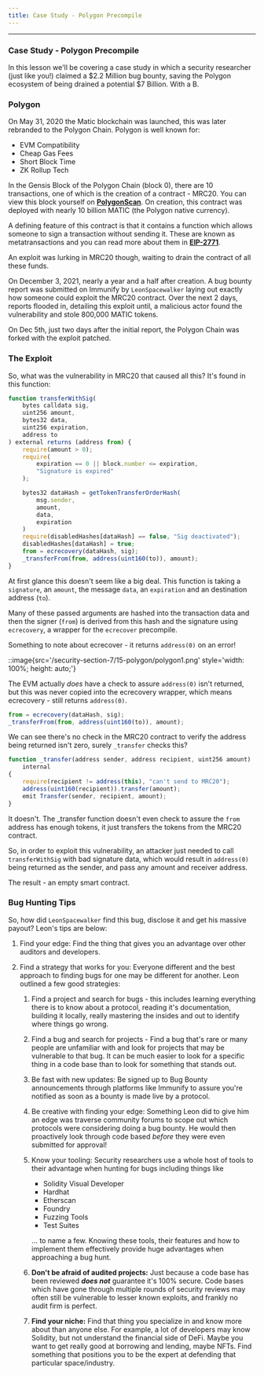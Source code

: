 ```yaml
---
title: Case Study - Polygon Precompile
---
```


---

### Case Study - Polygon Precompile

In this lesson we'll be covering a case study in which a security researcher (just like you!) claimed a $2.2 Million bug bounty, saving the Polygon ecosystem of being drained a potential $7 Billion. With a B.

### Polygon

On May 31, 2020 the Matic blockchain was launched, this was later rebranded to the Polygon Chain. Polygon is well known for:

- EVM Compatibility
- Cheap Gas Fees
- Short Block Time
- ZK Rollup Tech

In the Gensis Block of the Polygon Chain (block 0), there are 10 transactions, one of which is the creation of a contract - MRC20. You can view this block yourself on [**PolygonScan**](https://polygonscan.com/txs?block=0). On creation, this contract was deployed with nearly 10 billion MATIC (the Polygon native currency).

A defining feature of this contract is that it contains a function which allows someone to sign a transaction without sending it. These are known as metatransactions and you can read more about them in [**EIP-2771**](https://eips.ethereum.org/EIPS/eip-2771).

An exploit was lurking in MRC20 though, waiting to drain the contract of all these funds.

On December 3, 2021, nearly a year and a half after creation. A bug bounty report was submitted on Immunify by `LeonSpacewalker` laying out exactly how someone could exploit the MRC20 contract. Over the next 2 days, reports flooded in, detailing this exploit until, a malicious actor found the vulnerability and stole 800,000 MATIC tokens.

On Dec 5th, just two days after the initial report, the Polygon Chain was forked with the exploit patched.

### The Exploit

So, what was the vulnerability in MRC20 that caused all this? It's found in this function:

```js
function transferWithSig(
    bytes calldata sig,
    uint256 amount,
    bytes32 data,
    uint256 expiration,
    address to
) external returns (address from) {
    require(amount > 0);
    require(
        expiration == 0 || block.number <= expiration,
        "Signature is expired"
    );

    bytes32 dataHash = getTokenTransferOrderHash(
        msg.sender,
        amount,
        data,
        expiration
    )
    require(disabledHashes[dataHash] == false, "Sig deactivated");
    disabledHashes[dataHash] = true;
    from = ecrecovery(dataHash, sig);
    _transferFrom(from, address(uint160(to)), amount);
}
```

At first glance this doesn't seem like a big deal. This function is taking a `signature`, an `amount`, the message `data`, an `expiration` and an destination address (`to`).

Many of these passed arguments are hashed into the transaction data and then the signer (`from`) is derived from this hash and the signature using `ecrecovery`, a wrapper for the `ecrecover` precompile.

Something to note about ecrecover - it returns `address(0)` on an error!

::image{src='/security-section-7/15-polygon/polygon1.png' style='width: 100%; height: auto;'}

The EVM actually _does_ have a check to assure `address(0)` isn't returned, but this was never copied into the ecrecovery wrapper, which means ecrecovery - still returns `address(0)`.

```js
from = ecrecovery(dataHash, sig);
_transferFrom(from, address(uint160(to)), amount);
```

We can see there's no check in the MRC20 contract to verify the address being returned isn't zero, surely `_transfer` checks this?

```js
function _transfer(address sender, address recipient, uint256 amount)
    internal
{
    require(recipient != address(this), "can't send to MRC20");
    address(uint160(recipient)).transfer(amount);
    emit Transfer(sender, recipient, amount);
}

```

It doesn't. The \_transfer function doesn't even check to assure the `from` address has enough tokens, it just transfers the tokens from the MRC20 contract.

So, in order to exploit this vulnerability, an attacker just needed to call `transferWithSig` with bad signature data, which would result in `address(0)` being returned as the sender, and pass any amount and receiver address.

The result - an empty smart contract.

### Bug Hunting Tips

So, how did `LeonSpacewalker` find this bug, disclose it and get his massive payout? Leon's tips are below:

1. Find your edge: Find the thing that gives you an advantage over other auditors and developers.
2. Find a strategy that works for you: Everyone different and the best approach to finding bugs for one may be different for another. Leon outlined a few good strategies:

   1. Find a project and search for bugs - this includes learning everything there is to know about a protocol, reading it's documentation, building it locally, really mastering the insides and out to identify where things go wrong.

   2. Find a bug and search for projects - Find a bug that's rare or many people are unfamiliar with and look for projects that may be vulnerable to that bug. It can be much easier to look for a specific thing in a code base than to look for something that stands out.

   3. Be fast with new updates: Be signed up to Bug Bounty announcements through platforms like Immunify to assure you're notified as soon as a bounty is made live by a protocol.

   4. Be creative with finding your edge: Something Leon did to give him an edge was traverse community forums to scope out which protocols were considering doing a bug bounty. He would then proactively look through code based _before_ they were even submitted for approval!

   5. Know your tooling: Security researchers use a whole host of tools to their advantage when hunting for bugs including things like

      - Solidity Visual Developer
      - Hardhat
      - Etherscan
      - Foundry
      - Fuzzing Tools
      - Test Suites

      ... to name a few. Knowing these tools, their features and how to implement them effectively provide huge advantages when approaching a bug hunt.

   6. **Don't be afraid of audited projects:** Just because a code base has been reviewed **_does not_** guarantee it's 100% secure. Code bases which have gone through multiple rounds of security reviews may often still be vulnerable to lesser known exploits, and frankly no audit firm is perfect.

   7. **Find your niche:** Find that thing you specialize in and know more about than anyone else. For example, a lot of developers may know Solidity, but not understand the financial side of DeFi. Maybe you want to get really good at borrowing and lending, maybe NFTs. Find something that positions you to be the expert at defending that particular space/industry.
